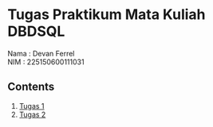 # Tugas Praktikum Mata Kuliah DBDSQL
Nama : Devan Ferrel        
NIM  : 225150600111031

## Contents
1. [Tugas 1](./TugasPrak1)
2. [Tugas 2](./TugasPrak2)
